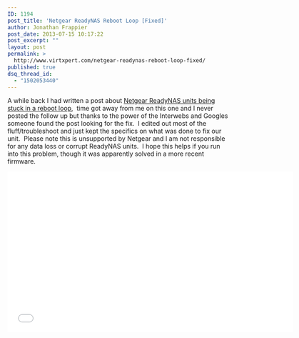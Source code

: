 ```yaml
---
ID: 1194
post_title: 'Netgear ReadyNAS Reboot Loop [Fixed]'
author: Jonathan Frappier
post_date: 2013-07-15 10:17:22
post_excerpt: ""
layout: post
permalink: >
  http://www.virtxpert.com/netgear-readynas-reboot-loop-fixed/
published: true
dsq_thread_id:
  - "1502053440"
---
```

A while back I had written a post about <a href="http://www.virtxpert.com/readynas-reboot-loop/" target="_blank">Netgear ReadyNAS units being stuck in a reboot loop</a>,  time got away from me on this one and I never posted the follow up but thanks to the power of the Interwebs and Googles someone found the post looking for the fix.  I edited out most of the fluff/troubleshoot and just kept the specifics on what was done to fix our unit.  Please note this is unsupported by Netgear and I am not responsible for any data loss or corrupt ReadyNAS units.  I hope this helps if you run into this problem, though it was apparently solved in a more recent firmware.

<iframe src="//www.youtube.com/embed/tQYnq0CuNrM" height="360" width="640" allowfullscreen="" frameborder="0"></iframe>